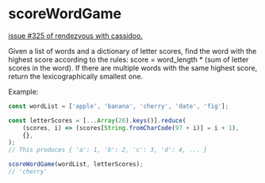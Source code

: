# scoreWordGame

[issue #325 of rendezvous with cassidoo.](https://buttondown.email/cassidoo/archive/quality-is-not-an-act-it-is-a-habit-aristotle/)

Given a list of words and a dictionary of letter scores, find the word with the highest score according to the rules: score = word_length \* (sum of letter scores in the word). If there are multiple words with the same highest score, return the lexicographically smallest one.

Example:

```ts
const wordList = ['apple', 'banana', 'cherry', 'date', 'fig'];

const letterScores = [...Array(26).keys()].reduce(
	(scores, i) => (scores[String.fromCharCode(97 + i)] = i + 1),
	{},
);
// This produces { 'a': 1, 'b': 2, 'c': 3, 'd': 4, ... }

scoreWordGame(wordList, letterScores);
// 'cherry'
```
